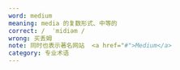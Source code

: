 ```yaml
---
word: medium
meaning: media 的复数形式、中等的
correct: /  ˈmidiəm /
wrong: 买丢姆
note: 同时也表示著名网站  <a href="#">Medium</a>
category: 专业术语
---
```

